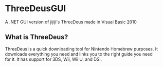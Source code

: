 # ThreeDeusGUI
A .NET GUI version of jijiji's ThreeDeus made in Visual Basic 2010
## What is ThreeDeus?
ThreeDeus is a quick downloading tool for Nintendo Homebrew purposes. It downloads everything you need and links you to the right guide you need for it. It has support for 3DS, Wii, Wii U, and DSi.

